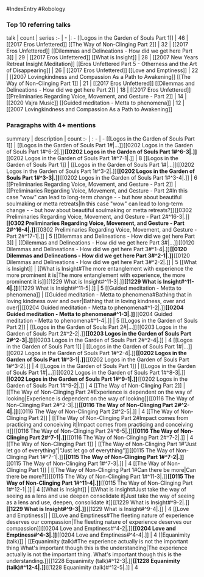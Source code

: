 #IndexEntry #Robology

### Top 10 referring talks
talk | count | series
:- | - |: -
[[Logos in the Garden of Souls Part 1]] | 46 | [[2017 Eros Unfettered]]
[[The Way of Non-Clinging Part 2]] | 32 | [[2017 Eros Unfettered]]
[[Dilemmas and Delineations - How did we get here Part 3]] | 29 | [[2017 Eros Unfettered]]
[[What is Insight]] | 28 | [[2007 New Years Retreat Insight Meditation]]
[[Eros Unfettered Part 5 - Otherness and the Art of Disappearing]] | 26 | [[2017 Eros Unfettered]]
[[Love and Emptiness]] | 22 | [[2007 Lovingkindness and Compassion As a Path to Awakening]]
[[The Way of Non-Clinging Part 1]] | 21 | [[2017 Eros Unfettered]]
[[Dilemmas and Delineations - How did we get here Part 2]] | 18 | [[2017 Eros Unfettered]]
[[Preliminaries Regarding Voice, Movement, and Gesture - Part 2]] | 14 | [[2020 Vajra Music]]
[[Guided meditation - Metta to phenomena]] | 12 | [[2007 Lovingkindness and Compassion As a Path to Awakening]]

### Paragraphs with 4+ mentions
summary | description | count
:- | : - | -
[[Logos in the Garden of Souls Part 1]] | [[Logos in the Garden of Souls Part 1#\|...]] [[0202 Logos in the Garden of Souls Part 1#^6-2\|.]] **[[0202 Logos in the Garden of Souls Part 1#^6-3\|.]]** [[0202 Logos in the Garden of Souls Part 1#^7-1\|.]] | 8
[[Logos in the Garden of Souls Part 1]] | [[Logos in the Garden of Souls Part 1#\|...]] [[0202 Logos in the Garden of Souls Part 1#^3-2\|.]] **[[0202 Logos in the Garden of Souls Part 1#^3-3\|.]]** [[0202 Logos in the Garden of Souls Part 1#^3-4\|.]] | 6
[[Preliminaries Regarding Voice, Movement, and Gesture - Part 2]] | [[Preliminaries Regarding Voice, Movement, and Gesture - Part 2#In this case "wow" can lead to long-term change - - but how about beautiful soulmaking or metta retreats\|In this case "wow" can lead to long-term change - - but how about beautiful soulmaking or metta retreats?]] [[0302 Preliminaries Regarding Voice, Movement, and Gesture - Part 2#^16-3\|.]] **[[0302 Preliminaries Regarding Voice, Movement, and Gesture - Part 2#^16-4\|.]]** [[0302 Preliminaries Regarding Voice, Movement, and Gesture - Part 2#^17-1\|.]] | 5
[[Dilemmas and Delineations - How did we get here Part 3]] | [[Dilemmas and Delineations - How did we get here Part 3#\|...]] [[0120 Dilemmas and Delineations - How did we get here Part 3#^1-4\|.]] **[[0120 Dilemmas and Delineations - How did we get here Part 3#^2-1\|.]]** [[0120 Dilemmas and Delineations - How did we get here Part 3#^2-2\|.]] | 5
[[What is Insight]] | [[What is Insight#The more entanglement with experience the more prominent it is\|The more entanglement with experience, the more prominent it is]] [[1229 What is Insight#^11-3\|.]] **[[1229 What is Insight#^11-4\|.]]** [[1229 What is Insight#^11-5\|.]] | 5
[[Guided meditation - Metta to phenomena]] | [[Guided meditation - Metta to phenomena#Bathing that in loving kindness over and over\|Bathing that in loving kindness, over and over]] [[0204 Guided meditation - Metta to phenomena#^1-2\|.]] **[[0204 Guided meditation - Metta to phenomena#^1-3\|.]]** [[0204 Guided meditation - Metta to phenomena#^1-4\|.]] | 5
[[Logos in the Garden of Souls Part 2]] | [[Logos in the Garden of Souls Part 2#\|...]] [[0203 Logos in the Garden of Souls Part 2#^2-2\|.]] **[[0203 Logos in the Garden of Souls Part 2#^2-3\|.]]** [[0203 Logos in the Garden of Souls Part 2#^2-4\|.]] | 4
[[Logos in the Garden of Souls Part 1]] | [[Logos in the Garden of Souls Part 1#\|...]] [[0202 Logos in the Garden of Souls Part 1#^2-4\|.]] **[[0202 Logos in the Garden of Souls Part 1#^3-1\|.]]** [[0202 Logos in the Garden of Souls Part 1#^3-2\|.]] | 4
[[Logos in the Garden of Souls Part 1]] | [[Logos in the Garden of Souls Part 1#\|...]] [[0202 Logos in the Garden of Souls Part 1#^8-3\|.]] **[[0202 Logos in the Garden of Souls Part 1#^9-1\|.]]** [[0202 Logos in the Garden of Souls Part 1#^9-2\|.]] | 4
[[The Way of Non-Clinging Part 2]] | [[The Way of Non-Clinging Part 2#Experience is dependent on the way of looking\|Experience is dependent on the way of looking]] [[0116 The Way of Non-Clinging Part 2#^2-3\|.]] **[[0116 The Way of Non-Clinging Part 2#^2-4\|.]]** [[0116 The Way of Non-Clinging Part 2#^2-5\|.]] | 4
[[The Way of Non-Clinging Part 2]] | [[The Way of Non-Clinging Part 2#Impact comes from practicing and conceiving it\|Impact comes from practicing and conceiving it]] [[0116 The Way of Non-Clinging Part 2#^6-5\|.]] **[[0116 The Way of Non-Clinging Part 2#^7-1\|.]]** [[0116 The Way of Non-Clinging Part 2#^7-2\|.]] | 4
[[The Way of Non-Clinging Part 1]] | [[The Way of Non-Clinging Part 1#"Just let go of everything"\|"Just let go of everything"]] [[0115 The Way of Non-Clinging Part 1#^7-1\|.]] **[[0115 The Way of Non-Clinging Part 1#^7-2\|.]]** [[0115 The Way of Non-Clinging Part 1#^7-3\|.]] | 4
[[The Way of Non-Clinging Part 1]] | [[The Way of Non-Clinging Part 1#Can there be more\|Can there be more?]] [[0115 The Way of Non-Clinging Part 1#^11-3\|.]] **[[0115 The Way of Non-Clinging Part 1#^11-4\|.]]** [[0115 The Way of Non-Clinging Part 1#^12-1\|.]] | 4
[[What is Insight]] | [[What is Insight#Just take the way of seeing as a lens and use deepen consolidate it\|Just take the way of seeing as a lens and use, deepen, consolidate it]] [[1229 What is Insight#^9-2\|.]] **[[1229 What is Insight#^9-3\|.]]** [[1229 What is Insight#^9-4\|.]] | 4
[[Love and Emptiness]] | [[Love and Emptiness#The fleeting nature of experience deserves our compassion\|The fleeting nature of experience deserves our compassion]] [[0204 Love and Emptiness#^4-2\|.]] **[[0204 Love and Emptiness#^4-3\|.]]** [[0204 Love and Emptiness#^4-4\|.]] | 4
[[Equanimity (talk)]] | [[Equanimity (talk)#The experience actually is not the important thing What's important though this is the understanding\|The experience actually is not the important thing. What's important though this is the understanding.]] [[1228 Equanimity (talk)#^12-3\|.]] **[[1228 Equanimity (talk)#^12-4\|.]]** [[1228 Equanimity (talk)#^12-5\|.]] | 4

